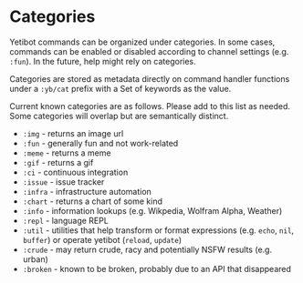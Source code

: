 # Categories

Yetibot commands can be organized under categories. In some cases, commands can
be enabled or disabled according to channel settings (e.g. `:fun`). In the
future, help might rely on categories.

Categories are stored as metadata directly on command handler functions under a
`:yb/cat` prefix with a Set of keywords as the value.

Current known categories are as follows.
Please add to this list as needed. Some categories will overlap but are
semantically distinct.

- `:img` - returns an image url
- `:fun` - generally fun and not work-related
- `:meme` - returns a meme
- `:gif` - returns a gif
- `:ci` - continuous integration
- `:issue` - issue tracker
- `:infra` - infrastructure automation
- `:chart` - returns a chart of some kind
- `:info` - information lookups (e.g. Wikpedia, Wolfram Alpha, Weather)
- `:repl` - language REPL
- `:util` - utilities that help transform or format expressions (e.g. `echo`,
            `nil`, `buffer`) or operate yetibot (`reload`, `update`)
- `:crude` - may return crude, racy and potentially NSFW results (e.g. urban)
- `:broken` - known to be broken, probably due to an API that disappeared

